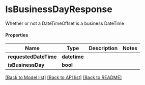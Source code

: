 # IsBusinessDayResponse

Whether or not a DateTimeOffset is a business DateTime

#### Properties
Name | Type | Description | Notes
------------ | ------------- | ------------- | -------------
**requestedDateTime** | **datetime** |  | 
**isBusinessDay** | **bool** |  | 

[[Back to Model list]](../README.md#documentation-for-models) [[Back to API list]](../README.md#documentation-for-api-endpoints) [[Back to README]](../README.md)

